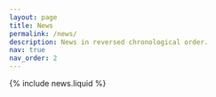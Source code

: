 ```yaml
---
layout: page
title: News
permalink: /news/
description: News in reversed chronological order.
nav: true
nav_order: 2
---
```


{% include news.liquid %}
